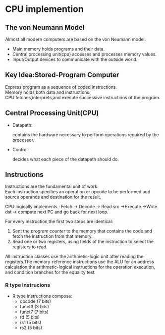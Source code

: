 # CPU implemention

## The von Neumann Model

Almost all modern computers are based on the von Neumann model.

* Main memory holds programs and their data.
* Central processing unit(cpu) accesses and processes memory values.
* Input/Output devices to communicate with the outside world.

## Key Idea:Stored-Program Computer

Express program as a sequence of coded instructions.  
Memory holds both data and instructions.  
CPU fetches,interprets,and execute successive instructions of the program.  

## Central Processing Unit(CPU)

* Datapath:

    contains the hardware necessary to perform operations required by the processor.  

* Control:

    decides what each piece of the datapath should do.

## Instructions

Instructions are the fundamental unit of work.  
Each instruction specifies an operation or opcode to be performed and source operands and destination for the result.  

CPU logically implements : Fetch -> Decode -> Read src ->Execute ->Write dst -> compute next PC and go back for next loop.  

For every instruction,the first two steps are identical:

1. Sent the *program counter* to the memory that contains the code and fetch the instruction from that memory.
2. Read one or two registers, using fields of the instruction to select the registers to read.

All instruction classes use the arithmetic-logic unit after reading the registers.The memory-reference instructions use the ALU for an address calculation,the arithmetic-logical instructions for the operation execution, and condition branches for the equality test.

### R type instrucions

* R type instructions compose:
  * opcode (7 bits)
  * funct3 (3 bits)
  * funct7 (7 bits)
  * rd (5 bits)
  * rs1 (5 bits)
  * rs2 (5 bits)